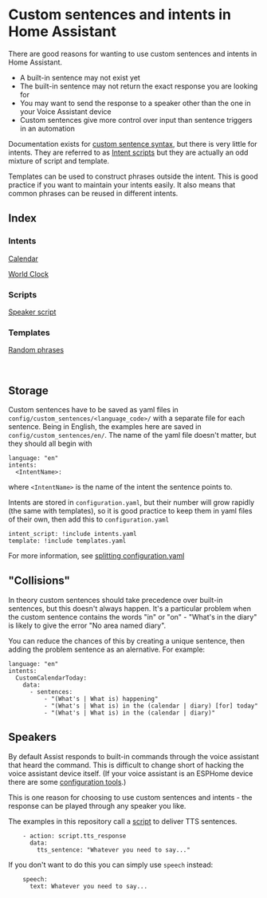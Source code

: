 # Custom sentences and intents in Home Assistant

There are good reasons for wanting to use custom sentences and intents in Home Assistant.

* A built-in sentence may not exist yet
* The built-in sentence may not return the exact response you are looking for
* You may want to send the response to a speaker other than the one in your Voice Assistant device
* Custom sentences give more control over input than sentence triggers in an automation

Documentation exists for [custom sentence syntax](https://developers.home-assistant.io/docs/voice/intent-recognition/template-sentence-syntax/), but there is very little for intents. They are referred to as [Intent scripts](https://www.home-assistant.io/integrations/intent_script/) but they are actually an odd mixture of script and template.
   
Templates can be used to construct phrases outside the intent. This is good practice if you want to maintain your intents easily. It also means that common phrases can be reused in different intents.


## Index

### Intents

[Calendar](https://github.com/jackjourneyman/custom-sentences-and-intents-in-Home-Assistant/blob/main/calendar.md)

[World Clock](https://github.com/jackjourneyman/custom-sentences-and-intents-in-Home-Assistant/blob/main/world_clock.md)

### Scripts

[Speaker script](https://github.com/jackjourneyman/custom-sentences-and-intents-in-Home-Assistant/blob/main/speaker_script.md)

### Templates

[Random phrases](https://github.com/jackjourneyman/custom-sentences-and-intents-in-Home-Assistant/blob/main/random_phrases.md)

&nbsp;
## Storage

Custom sentences have to be saved as yaml files in ```config/custom_sentences/<language_code>/``` with a separate file for each sentence. Being in English, the examples here are saved in ```config/custom_sentences/en/```. The name of the yaml file doesn't matter, but they should all begin with
```
language: "en"
intents:
  <IntentName>:
```
where ```<IntentName>``` is the name of the intent the sentence points to.

Intents are stored in ```configuration.yaml```, but their number will grow rapidly (the same with templates), so it is good practice to keep them in yaml files of their own, then add this to ```configuration.yaml```
```
intent_script: !include intents.yaml
template: !include templates.yaml
```
For more information, see [splitting configuration.yaml](https://www.home-assistant.io/docs/configuration/splitting_configuration/)

## "Collisions"

In theory custom sentences should take precedence over built-in sentences, but this doesn't always happen. It's a particular problem when the custom sentence contains the words "in" or "on" - "What's in the diary" is likely to give the error "No area named diary".

You can reduce the chances of this by creating a unique sentence, then adding the problem sentence as an alernative. For example:
```
language: "en"
intents:
  CustomCalendarToday:
    data:
      - sentences:
          - "(What's | What is) happening"
          - "(What's | What is) in the (calendar | diary) [for] today"
          - "(What's | What is) in the (calendar | diary)"
```
## Speakers

By default Assist responds to built-in commands through the voice assistant that heard the command. This is difficult to change short of hacking the voice assistant device itself. (If your voice assistant is an ESPHome device there are some [configuration tools](https://esphome.io/components/voice_assistant.html).)

This is one reason for choosing to use custom sentences and intents - the response can be played through any speaker you like.

The examples in this repository call a [script](https://github.com/jackjourneyman/custom-sentences-and-intents-in-Home-Assistant/blob/main/speaker_script.md) to deliver TTS sentences.
```
    - action: script.tts_response
      data:
        tts_sentence: "Whatever you need to say..."
```
If you don't want to do this you can simply use ```speech``` instead:
```
    speech:
      text: Whatever you need to say...
```

